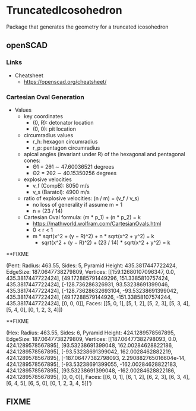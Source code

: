 # TruncatedIcosohedron

Package that generates the geometry for a truncated icosohedron

## openSCAD

### Links
* Cheatsheet
  - https://openscad.org/cheatsheet/

### Cartesian Oval Generation

* Values
  - key coordinates
    * (0, R): detonator location
    * (0, 0): pit location
  - circumradius values
    * r_h: hexagon circumradius
    * r_p: pentagon circumradius
  - apical angles (invariant under R) of the hexagonal and pentagonal cones:
    * Θ1 = 2θ1 ∼ 47.60036521 degrees
    * Θ2 = 2θ2 ∼ 40.15350256 degrees
  - explosive velocities
    * v_f (CompB):   8050 m/s
    * v_s (Baratol): 4900 m/s
  - ratio of explosive velocities: (n / m) = (v_f / v_s)
    * no loss of generality if assume m = 1
    * n = (23 / 14)
  - Cartesian Oval formula: (m * p_1) + (n * p_2) = k
    * https://mathworld.wolfram.com/CartesianOvals.html
    * 0 < r < 1
    * m * sqrt(x^2 + (y − R)^2) + n * sqrt(x^2 + y^2) = k
      - sqrt(x^2 + (y − R)^2) + (23 / 14) * sqrt(x^2 + y^2) = k


**FIXME

(Pent:
  Radius: 463.55,
  Sides: 5,
  Pyramid Height: 435.3817447722424,
  EdgeSize: 187.0647738279809,
  Vertices: [[159.12680107096347, 0.0, 435.3817447722424],
             [49.172885791449296, 151.3385810757424, 435.3817447722424],
             [-128.736286326931, 93.53238691399046, 435.3817447722424],
             [-128.73628632693104, -93.53238691399042, 435.3817447722424],
             [49.17288579144926, -151.33858107574244, 435.3817447722424], [0, 0, 0]],
  Faces: [[5, 0, 1], [5, 1, 2], [5, 2, 3], [5, 3, 4], [5, 4, 0], [0, 1, 2, 3, 4]])

**FIXME

(Hex:
  Radius: 463.55,
  Sides: 6,
  Pyramid Height: 424.1289578567895,
  EdgeSize: 187.0647738279809,
  Vertices: [[187.06477382798093, 0.0, 424.1289578567895],
             [93.53238691399048, 162.00284628822186, 424.1289578567895],
             [-93.53238691399042, 162.0028462882219, 424.1289578567895],
             [-187.06477382798093, 2.290882765016604e-14, 424.1289578567895],
             [-93.53238691399055, -162.00284628822183, 424.1289578567895],
             [93.53238691399048, -162.00284628822186, 424.1289578567895], [0, 0, 0]],
  Faces: [[6, 0, 1], [6, 1, 2], [6, 2, 3], [6, 3, 4], [6, 4, 5], [6, 5, 0], [0, 1, 2, 3, 4, 5]]')
## FIXME
